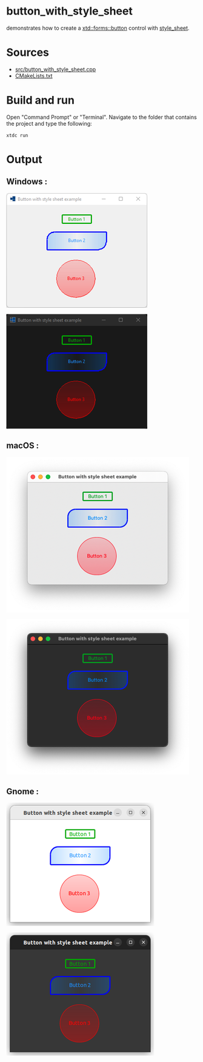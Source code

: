 # button_with_style_sheet

demonstrates how to create a [xtd::forms::button](https://codedocs.xyz/gammasoft71/xtd/classxtd_1_1forms_1_1button.html) control with [style_sheet](https://codedocs.xyz/gammasoft71/xtd/classxtd_1_1forms_1_1style__sheets_1_1style__sheet.html).

# Sources

* [src/button_with_style_sheet.cpp](src/button_with_style_sheet.cpp)
* [CMakeLists.txt](CMakeLists.txt)

# Build and run

Open "Command Prompt" or "Terminal". Navigate to the folder that contains the project and type the following:

```shell
xtdc run
```

# Output

## Windows :

![Screenshot](../../../../docs/pictures/examples/button_with_style_sheet_w.png)

![Screenshot](../../../../docs/pictures/examples/button_with_style_sheet_wd.png)

## macOS :

![Screenshot](../../../../docs/pictures/examples/button_with_style_sheet_m.png)

![Screenshot](../../../../docs/pictures/examples/button_with_style_sheet_md.png)

## Gnome :

![Screenshot](../../../../docs/pictures/examples/button_with_style_sheet_g.png)

![Screenshot](../../../../docs/pictures/examples/button_with_style_sheet_gd.png)
